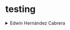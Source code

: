 # testing
<details>
<summary>Edwin Hernández Cabrera</summary>
_**codigo:** 20152020013_

<img src="/img/img.jpg">
</details>

